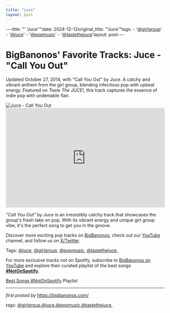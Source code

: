 ```yaml
---
title: "juce"
layout: post
---
```

---title: "' 'Juce''"date: 2024-12-12original_title: "'Juce'"tags:  - '[@girlgroup](/tags/girlgroup/)'  - '[@juce](/tags/juce/)'  - '[@popmusic](/tags/popmusic/)'  - '[@tastethejuce](/tags/tastethejuce/)'layout: post---<!-- Post Title --><h1 >BigBanonos' Favorite Tracks: Juce - "Call You Out"</h1> <!-- Introductory Text --><p >Updated October 27, 2014, with "Call You Out" by Juce. A catchy and vibrant anthem from the girl group, blending infectious pop with upbeat energy. Featured on *Taste The JUCE!*, this track captures the essence of indie pop with undeniable flair.</p> <!-- Featured Image --><div > <img src="https://i.ytimg.com/vi/3xZb7Piwbhs/maxresdefault.jpg" alt="Juce - Call You Out" /></div> <!-- YouTube Video Embed --><div > <iframe width="100%" height="315" src="https://www.youtube.com/embed/hFz_EBJlp5U" title="Call You Out" frameborder="0" allow="accelerometer; autoplay; clipboard-write; encrypted-media; gyroscope; picture-in-picture; web-share" referrerpolicy="strict-origin-when-cross-origin" allowfullscreen></iframe></div> <!-- Song Information --><div > <p><em>"Call You Out"</em> by Juce is an irresistibly catchy track that showcases the group's fresh take on pop. With its vibrant energy and unique girl group vibe, it's the perfect song to get you in the groove.</p></div> <!-- Footer Links --><div > <p>Discover more exciting pop tracks on <a href="https://bigbanonos.com/" target="_blank">BigBanonos</a>, check out our <a href="https://www.youtube.com/[@BigBanonos](/tags/BigBanonos/)" target="_blank">YouTube</a> channel, and follow us on <a href="https://x.com/bigbanonos" target="_blank">X/Twitter</a>.</p></div> <!-- Tags --><p >Tags: [@juce](/tags/juce/), [@girlgroup](/tags/girlgroup/), [@popmusic](/tags/popmusic/), [@tastethejuce](/tags/tastethejuce/),</p><!--Subscribe and Playlist Links--><div>    <p>For more exclusive tracks not on Spotify, subscribe to <a href="https://www.youtube.com/[@BigBanonos](/tags/BigBanonos/)" target="_blank">BigBanonos on YouTube</a> and explore their curated playlist of the best songs <strong>[#NotOnSpotify](/tags/NotOnSpotify/)</strong>.</p>    <p><a href="https://www.youtube.com/playlist?list=PLtuNtuTatqI0kFahUCbtbfenC_ET5O_tr" target="_blank">Best Songs [#NotOnSpotify](/tags/NotOnSpotify/) Playlist<br /></a></p></div><hr /><p><em>first posted by</em> <a href="https://bigbanonos.com/" rel="noopener" target="_new">https://bigbanonos.com/</a></p><p>tags: [@girlgroup](/tags/girlgroup/),[@juce](/tags/juce/),[@popmusic](/tags/popmusic/),[@tastethejuce](/tags/tastethejuce/),</p>